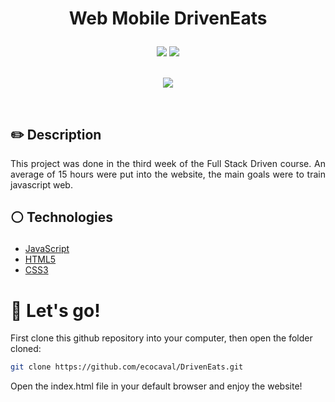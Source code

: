 # <p align = "center"> Web Mobile DrivenEats</p>

<p align = "center">
<img src="https://img.shields.io/badge/author-luanalessa-white?style=flat-square" />
<img src="https://img.shields.io/github/languages/count/luanalessa/projeto2-instagram?color=white&style=flat-square" />
</br>
<br/>

<p align = "center"> <img src="https://user-images.githubusercontent.com/72531277/195154939-7c243ce9-0050-4a72-8350-1708ce797174.png" /></p>

</br>

## ✏️ Description
<p align="justify" >This project was done in the third week of the Full Stack Driven course. An average of 15 hours were put into the website, the main goals were to train javascript web.  </p>

##  <p align = "left"> :white_circle: Technologies</p>

- [JavaScript](https://www.javascript.com/)
- [HTML5](https://html5.org/)
- [CSS3](https://www.w3.org/Style/CSS/)

# 🏁 Let's go!

First clone this github repository into your computer, then open the folder cloned:

```bash
git clone https://github.com/ecocaval/DrivenEats.git
```
Open the index.html file in your default browser and enjoy the website!

